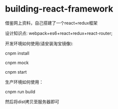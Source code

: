 # building-react-framework
借鉴网上资料，自己搭建了一个react+redux框架

设计知识点: webpack+es6+react+redux+react-router;

开发环境如何使用(请安装淘宝镜像): 

cnpm install

cnpm mock

cnpm start

生产环境如何使用：

cnpm run build

然后将dist拷贝至服务器即可
